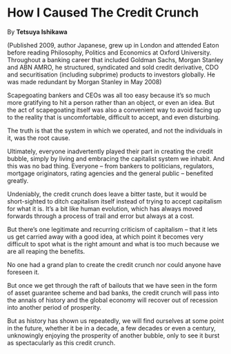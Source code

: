 How I Caused The Credit Crunch
==============================

By **Tetsuya Ishikawa**

(Published 2009, author Japanese, grew up in London and attended Eaton before
reading Philosophy, Politics and Economics at Oxford University. Throughout a
banking career that included Goldman Sachs, Morgan Stanley and ABN AMRO, he
structured, syndicated and sold credit derivative, CDO and securitisation
(including subprime) products to investors globally. He was made redundant by
Morgan Stanley in May 2008)

Scapegoating bankers and CEOs was all too easy because it’s so much more
gratifying to hit a person rather than an object, or even an idea. But the act
of scapegoating itself was also a convenient way to avoid facing up to the
reality that is uncomfortable, difficult to accept, and even disturbing.

The truth is that the system in which we operated, and not the individuals in
it, was the root cause.

Ultimately, everyone inadvertently played their part in creating the credit
bubble, simply by living and embracing the capitalist system we inhabit. And
this was no bad thing. Everyone – from bankers to politicians, regulators,
mortgage originators, rating agencies and the general public – benefited
greatly.

Undeniably, the credit crunch does leave a bitter taste, but it would be
short-sighted to ditch capitalism itself instead of trying to accept capitalism
for what it is. It’s a bit like human evolution, which has always moved forwards
through a process of trail and error but always at a cost.

But there’s one legitimate and recurring criticism of capitalism – that it lets
us get carried away with a good idea, at which point it becomes very difficult
to spot what is the right amount and what is too much because we are all reaping
the benefits.

No one had a grand plan to create the credit crunch nor could anyone have
foreseen it.

But once we get through the raft of bailouts that we have seen in the form of
asset guarantee scheme and bad banks, the credit crunch will pass into the
annals of history and the global economy will recover out of recession into
another period of prosperity.

But as history has shown us repeatedly, we will find ourselves at some point in
the future, whether it be in a decade, a few decades or even a century,
unknowingly enjoying the prosperity of another bubble, only to see it burst as
spectacularly as this credit crunch.

